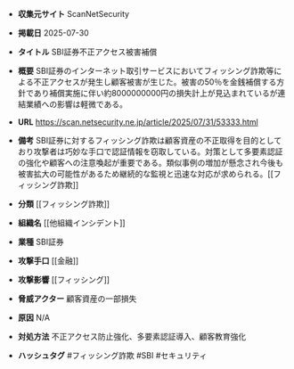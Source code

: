 - **収集元サイト**
ScanNetSecurity

- **掲載日**
2025-07-30

- **タイトル**
SBI証券不正アクセス被害補償

- **概要**
SBI証券のインターネット取引サービスにおいてフィッシング詐欺等による不正アクセスが発生し顧客被害が生じた。被害の50％を金銭補償する方針であり補償実施に伴い約8000000000円の損失計上が見込まれているが連結業績への影響は軽微である。

- **URL**
https://scan.netsecurity.ne.jp/article/2025/07/31/53333.html

- **備考**
SBI証券に対するフィッシング詐欺は顧客資産の不正取得を目的としており攻撃者は巧妙な手口で認証情報を窃取している。対策として多要素認証の強化や顧客への注意喚起が重要である。類似事例の増加が懸念され今後も被害拡大の可能性があるため継続的な監視と迅速な対応が求められる。[[フィッシング詐欺]]

- **分類**
[[フィッシング詐欺]]

- **組織名**
[[他組織インシデント]]

- **業種**
SBI証券

- **攻撃手口**
[[金融]]

- **攻撃影響**
[[フィッシング]]

- **脅威アクター**
顧客資産の一部損失

- **原因**
N/A

- **対処方法**
不正アクセス防止強化、多要素認証導入、顧客教育強化

- **ハッシュタグ**
#フィッシング詐欺 #SBI #セキュリティ
